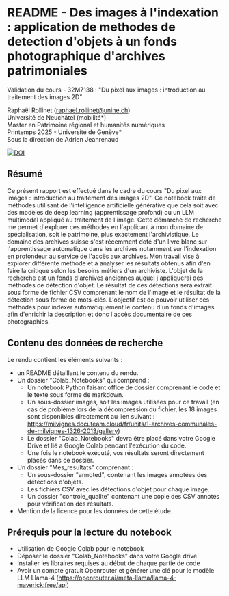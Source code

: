 # README - Des images à l'indexation : application de methodes de detection d'objets à un fonds photographique d'archives patrimoniales

Validation du cours - 32M7138 : "Du pixel aux images : introduction au traitement des images 2D"

Raphaël Rollinet (raphael.rollinet@unine.ch) <br>
Université de Neuchâtel (mobilité*) <br>
Master en Patrimoine régional et humanités numériques <br>
Printemps 2025 - Université de Genève* <br>
Sous la direction de Adrien Jeanrenaud <br>

[![DOI](https://zenodo.org/badge/DOI/10.5281/zenodo.15382105.svg)](https://doi.org/10.5281/zenodo.15382105)

## Résumé

Ce présent rapport est effectué dans le cadre du cours "Du pixel aux images : introduction au traitement des images 2D". Ce notebook traite de méthodes utilisant de l'intelligence artificielle générative que cela soit avec des modèles de deep learning (apprentissage profond) ou un LLM multimodal appliqué au traitement de l'image.  Cette démarche de recherche me permet d'explorer ces méthodes en l'applicant à mon domaine de spécialisation, soit le patrimoine, plus exactement l'archivistique. Le domaine des archives suisse s'est récemment doté d'un livre blanc sur l'apprentissage automatique dans les archives notamment sur l'indexation en profondeur au service de l'accès aux archives. Mon travail vise à explorer différente méthode et à analyser les résultats obtenus afin d'en faire la critique selon les besoins métiers d'un archiviste. L'objet de la recherche est un fonds d'archives anciennes auquel j'appliquerai des méthodes de détection d'objet. Le résultat de ces détections sera extrait sous forme de fichier CSV comprenant le nom de l'image et le résultat de la détection sous forme de mots-clés. L'objectif est de pouvoir utiliser ces méthodes pour indexer automatiquement le contenu d'un fonds d'images afin d'enrichir la description et donc l'accès documentaire de ces photographies.

## Contenu des données de recherche
Le rendu contient les éléments suivants :

- un README détaillant le contenu du rendu.
- Un dossier "Colab_Notebooks" qui comprend :
    - Un notebook Python faisant office de dossier comprenant le code et le texte sous forme de markdown.
    - Un sous-dossier images, soit les images utilisées pour ce travail (en cas de problème lors de la décompression du fichier, les 18 images sont disponibles directement au lien suivant : https://milvignes.docuteam.cloud/fr/units/1-archives-communales-de-milvignes-1326-2013/gallery)
    - Le dossier "Colab_Notebooks" devra être placé dans votre Google Drive et lié a Google Colab pendant l'exécution du code.
    - Une fois le notebook exécuté, vos résultats seront directement placés dans ce dossier.
- Un dossier "Mes_resultats" comprenant :
    - Un sous-dossier "annoted", contenant les images annotées des détections d'objets.
    - Les fichiers CSV avec les détections d'objet pour chaque image.
    - Un dossier "controle_qualite" contenant une copie des CSV annotés pour vérification des résultats.
- Mention de la licence pour les données de cette étude.

## Prérequis pour la lecture du notebook

- Utilisation de Google Colab pour le notebook
- Déposer le dossier "Colab_Notebooks" dans votre Google drive
- Installer les libraires requises au début de chaque partie de code
- Avoir un compte gratuit Openrouter et générer une clé pour le modèle LLM Llama-4 (https://openrouter.ai/meta-llama/llama-4-maverick:free/api)

